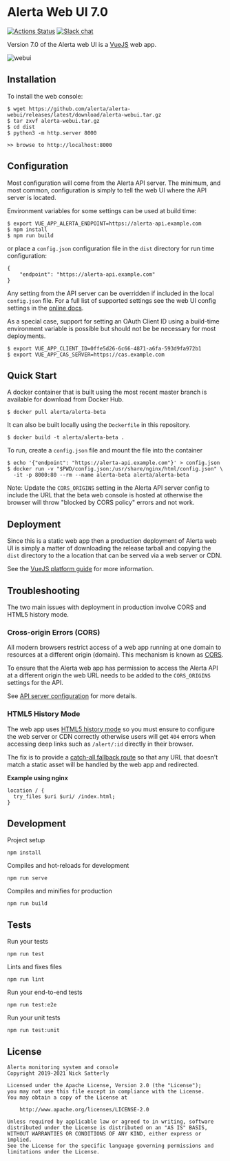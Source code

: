 Alerta Web UI 7.0
=================

[![Actions Status](https://github.com/alerta/alerta-webui/workflows/CI%20Tests/badge.svg)](https://github.com/alerta/alerta-webui/actions) [![Slack chat](https://img.shields.io/badge/chat-on%20slack-blue?logo=slack)](https://slack.alerta.dev)

Version 7.0 of the Alerta web UI is a [VueJS](https://vuejs.org/) web app.

![webui](/docs/images/alerta-webui-v7.png?raw=true&v=1)

Installation
------------

To install the web console:

    $ wget https://github.com/alerta/alerta-webui/releases/latest/download/alerta-webui.tar.gz
    $ tar zxvf alerta-webui.tar.gz
    $ cd dist
    $ python3 -m http.server 8000

    >> browse to http://localhost:8000

Configuration
-------------

Most configuration will come from the Alerta API server. The minimum,
and most common, configuration is simply to tell the web UI where the
API server is located.

Environment variables for some settings can be used at build time:

    $ export VUE_APP_ALERTA_ENDPOINT=https://alerta-api.example.com
    $ npm install
    $ npm run build

or place a `config.json` configuration file in the `dist` directory
for run time configuration:

    {
        "endpoint": "https://alerta-api.example.com"
    }

Any setting from the API server can be overridden if included in
the local `config.json` file. For a full list of supported settings
see the web UI config settings in the [online docs][1].

[1]: https://docs.alerta.io/en/latest/webui.html#configuration-from-api-server

As a special case, support for setting an OAuth Client ID using a
build-time environment variable is possible but should not be be
necessary for most deployments.

    $ export VUE_APP_CLIENT_ID=0ffe5d26-6c66-4871-a6fa-593d9fa972b1
    $ export VUE_APP_CAS_SERVER=https://cas.example.com
Quick Start
-----------

A docker container that is built using the most recent master branch is
available for download from Docker Hub.

    $ docker pull alerta/alerta-beta

 It can also be built locally using the `Dockerfile` in this repository.

    $ docker build -t alerta/alerta-beta .

To run, create a `config.json` file and mount the file into the container

    $ echo '{"endpoint": "https://alerta-api.example.com"}' > config.json
    $ docker run -v "$PWD/config.json:/usr/share/nginx/html/config.json" \
      -it -p 8000:80 --rm --name alerta-beta alerta/alerta-beta

Note: Update the `CORS_ORIGINS` setting in the Alerta API server config
to include the URL that the beta web console is hosted at otherwise
the browser will throw "blocked by CORS policy" errors and not work.

Deployment
----------

Since this is a static web app then a production deployment of Alerta web UI
is simply a matter of downloading the release tarball and copying the `dist`
directory to the a location that can be served via a web server or CDN.

See the [VueJS platform guide][2] for more information.

[2]: https://cli.vuejs.org/guide/deployment.html#general-guidelines

Troubleshooting
---------------

The two main issues with deployment in production involve CORS and HTML5
history mode.

### Cross-origin Errors (CORS) ###

All modern browsers restrict access of a web app running at one domain to
resources at a different origin (domain). This mechanism is known as [CORS][3].

[3]: https://developer.mozilla.org/en-US/docs/Web/HTTP/CORS

To ensure that the Alerta web app has permission to access the Alerta API
at a different origin the web URL needs to be added to the `CORS_ORIGINS`
settings for the API.

See [API server configuration][4] for more details.

[4]: https://docs.alerta.io/en/latest/configuration.html#cors-config

### HTML5 History Mode

The web app uses [HTML5 history mode][4] so you must ensure to configure
the web server or CDN correctly otherwise users will get `404` errors when
accessing deep links such as `/alert/:id` directly in their browser.

The fix is to provide a [catch-all fallback route][5] so that any URL that
doesn't match a static asset will be handled by the web app and redirected.

**Example using nginx**
```
location / {
  try_files $uri $uri/ /index.html;
}
```

[5]: https://router.vuejs.org/guide/essentials/history-mode.html
[6]: https://router.vuejs.org/guide/essentials/history-mode.html#example-server-configurations

Development
-----------

Project setup
```
npm install
```

Compiles and hot-reloads for development
```
npm run serve
```

Compiles and minifies for production
```
npm run build
```

Tests
-----

Run your tests
```
npm run test
```

Lints and fixes files
```
npm run lint
```

Run your end-to-end tests
```
npm run test:e2e
```

Run your unit tests
```
npm run test:unit
```

License
-------

    Alerta monitoring system and console
    Copyright 2019-2021 Nick Satterly

    Licensed under the Apache License, Version 2.0 (the "License");
    you may not use this file except in compliance with the License.
    You may obtain a copy of the License at

        http://www.apache.org/licenses/LICENSE-2.0

    Unless required by applicable law or agreed to in writing, software
    distributed under the License is distributed on an "AS IS" BASIS,
    WITHOUT WARRANTIES OR CONDITIONS OF ANY KIND, either express or implied.
    See the License for the specific language governing permissions and
    limitations under the License.

